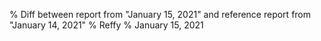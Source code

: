 % Diff between report from "January 15, 2021" and reference report from "January 14, 2021"
% Reffy
% January 15, 2021

